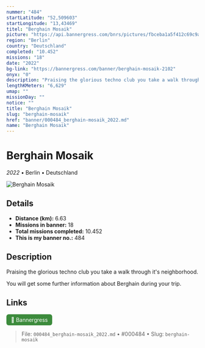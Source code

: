 ```yaml
---
nummer: "484"
startLatitude: "52,509603"
startLongitude: "13,43469"
titel: "Berghain Mosaik"
picture: "https://api.bannergress.com/bnrs/pictures/fbceba1a5f412c69c9a424997b50b9c8"
region: "Berlin"
country: "Deutschland"
completed: "10.452"
missions: "18"
date: "2022"
bg-link: "https://bannergress.com/banner/berghain-mosaik-2102"
onyx: "0"
description: "Praising the glorious techno club you take a walk through it's neighborhood.\n\nYou will get some further information about Berghain during your trip."
lengthKMeters: "6,629"
umap: ""
missionDay: ""
notice: ""
title: "Berghain Mosaik"
slug: "berghain-mosaik"
href: "banner/000484_berghain-mosaik_2022.md"
name: "Berghain Mosaik"
---
```

# Berghain Mosaik

*2022* • Berlin • Deutschland

![Berghain Mosaik](https://api.bannergress.com/bnrs/pictures/fbceba1a5f412c69c9a424997b50b9c8)



## Details
- **Distance (km):** 6.63
- **Missions in banner:** 18
- **Total missions completed:** 10.452
- **This is my banner no.:** 484



## Description
Praising the glorious techno club you take a walk through it's neighborhood.

You will get some further information about Berghain during your trip.



## Links
<a href="https://bannergress.com/banner/berghain-mosaik-2102" target="_blank" style="display:inline-block;margin-right:8px;padding:6px 12px;background:#3c8b3c;color:#fff;text-decoration:none;border-radius:6px;">🔗 Bannergress</a>



> File: `000484_berghain-mosaik_2022.md`
> • #000484
> • Slug: `berghain-mosaik`
